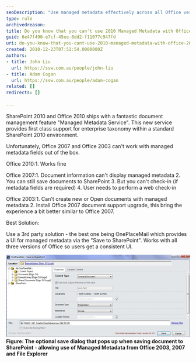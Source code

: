 ```yaml
---
seoDescription: "Use managed metadata effectively across all Office versions with OnePlaceMail's UI, compatible with Office 2003, 2007 and File Explorer."
type: rule
archivedreason: 
title: Do you know that you can't use 2010 Managed Metadata with Office 2007 out of the box?
guid: 6e47f490-e7cf-45ee-8dd2-f11077c947fd
uri: do-you-know-that-you-cant-use-2010-managed-metadata-with-office-2007-out-of-the-box
created: 2010-12-23T07:51:54.0000000Z
authors:
- title: John Liu
  url: https://ssw.com.au/people/john-liu
- title: Adam Cogan
  url: https://ssw.com.au/people/adam-cogan
related: []
redirects: []

---
```


SharePoint 2010 and Office 2010 ships with a fantastic document management feature "Managed Metadata Service". This new service provides first class support for enterprise taxonomy within a standard SharePoint 2010 environment. 

 Unfortunately, Office 2007 and Office 2003 can't work with managed metadata fields out of the box. 

<!--endintro-->

Office 2010:1. Works fine


Office 2007:1. Document information can't display managed metadata
2. You can still save documents to SharePoint
3. But you can't check-in (if metadata fields are required)
4. User needs to perform a web check-in


Office 2003:1. Can't create new or Open documents with managed metadata
2. Install Office 2007 document support upgrade, this bring the experience a bit better similar to Office 2007.

 

 
Best Solution:

 Use a 3rd party solution - the best one being OnePlaceMail which provides a UI for managed metadata via the "Save to SharePoint". Works with all three versions of Office so users get a consistent UI.     

![](OnePlaceMail.jpg)
**Figure: The optional save dialog that pops up when saving document to SharePoint - allowing use of Managed Metadata from Office 2003, 2007 and File Explorer**
